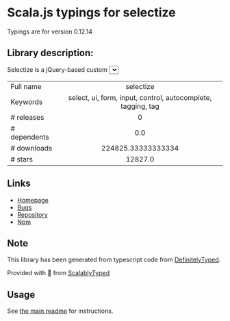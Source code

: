 
# Scala.js typings for selectize

Typings are for version 0.12.14

## Library description:
Selectize is a jQuery-based custom <select> UI control. Useful for tagging, contact lists, country selectors, etc.

|                    |                 |
| ------------------ | :-------------: |
| Full name          | selectize |
| Keywords           | select, ui, form, input, control, autocomplete, tagging, tag |
| # releases         | 0 |
| # dependents       | 0.0 |
| # downloads        | 224825.33333333334 |
| # stars            | 12827.0 |

## Links
- [Homepage](https://github.com/selectize/selectize.js#readme)
- [Bugs](https://github.com/selectize/selectize.js/issues)
- [Repository](https://github.com/selectize/selectize.js)
- [Npm](https://www.npmjs.com/package/selectize)
    


## Note
This library has been generated from typescript code from [DefinitelyTyped](https://definitelytyped.org).

Provided with :purple_heart: from [ScalablyTyped](https://github.com/oyvindberg/ScalablyTyped)

## Usage
See [the main readme](../../readme.md) for instructions.


